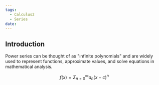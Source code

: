 ```yaml
---
tags:
  - Calculus2
  - Series
date:
---
```

## Introduction 
Power series can be thought of as "infinite polynomials" and are widely used to represent functions, approximate values, and solve equations in mathematical analysis.

$$f(x) = \Sigma_{n=0}^\infty a_n(x-c)^n$$